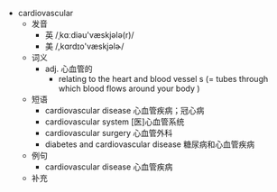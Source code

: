 - cardiovascular
  - 发音
    - 英 /ˌkɑːdiəu'væskjələ(r)/
    - 美 /,kɑrdɪo'væskjəlɚ/
  - 词义
    - adj. 心血管的
      - relating to the heart and  blood vessel s (= tubes through which blood flows around your body ) 
  - 短语
    - cardiovascular disease 心血管疾病；冠心病
    - cardiovascular system [医]心血管系统
    - cardiovascular surgery 心血管外科
    - diabetes and cardiovascular disease 糖尿病和心血管疾病
  - 例句
    - cardiovascular disease 心血管疾病
  - 补充